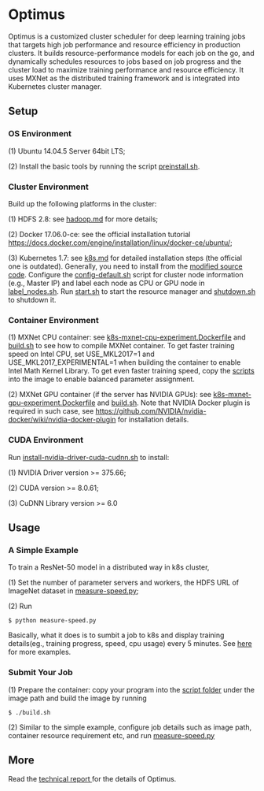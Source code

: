 # Optimus

Optimus is a customized cluster scheduler for deep learning training jobs that targets high job performance and resource efficiency in production clusters. It builds resource-performance models for each job on the go, and dynamically schedules resources to jobs based on job progress and the cluster load to maximize training performance and resource efficiency. It uses MXNet as the distributed training framework and is integrated into Kubernetes cluster manager.

## Setup
### OS Environment
(1) Ubuntu 14.04.5 Server 64bit LTS;

(2) Install the basic tools by running the script <a href="https://github.com/eurosys18-Optimus/Optimus/blob/master/notes/preinstall.sh">preinstall.sh</a>.

### Cluster Environment
Build up the following platforms in the cluster:

(1) HDFS 2.8: see <a href="https://github.com/eurosys18-Optimus/Optimus/blob/master/notes/hadoop.md">hadoop.md</a> for more details;

(2) Docker 17.06.0-ce: see the official installation tutorial https://docs.docker.com/engine/installation/linux/docker-ce/ubuntu/;

(3) Kubernetes 1.7: see <a href="https://github.com/eurosys18-Optimus/Optimus/blob/master/notes/hadoop.md">k8s.md</a> for detailed installation steps (the official one is outdated). Generally, you need to install from the <a href="https://github.com/eurosys18-Optimus/Optimus/tree/master/k8s/src">modified source code</a>. Configure the <a href="https://github.com/eurosys18-Optimus/Optimus/blob/master/k8s/scripts/config-default.sh">config-default.sh</a> script for cluster node information (e.g., Master IP) and label each node as CPU or GPU node in <a href="https://github.com/eurosys18-Optimus/Optimus/blob/master/k8s/scripts/label_nodes.sh"> label_nodes.sh</a>. Run <a href="https://github.com/eurosys18-Optimus/Optimus/blob/master/k8s/scripts/start.sh"> start.sh</a> to start the resource manager and <a href="https://github.com/eurosys18-Optimus/Optimus/blob/master/k8s/scripts/start.sh"> shutdown.sh</a> to shutdown it.


### Container Environment
(1) MXNet CPU container: see <a href="https://github.com/eurosys18-Optimus/Optimus/tree/master/images/cpu">k8s-mxnet-cpu-experiment.Dockerfile</a> and <a href="https://github.com/eurosys18-Optimus/Optimus/blob/master/images/cpu/build.sh">build.sh</a> to see how to compile MXNet container. To get faster training speed on Intel CPU, set USE_MKL2017=1 and USE_MKL2017_EXPERIMENTAL=1 when building the container to enable Intel Math Kernel Library. To get even faster training speed, copy the  <a href="https://github.com/eurosys18-Optimus/Optimus/tree/master/mxnet/params_distribution/implementation">scripts</a> into the image to enable balanced parameter assignment.

(2) MXNet GPU container (if the server has NVIDIA GPUs): see <a href="https://github.com/eurosys18-Optimus/Optimus/tree/master/images/gpu">k8s-mxnet-gpu-experiment.Dockerfile</a> and <a href="https://github.com/eurosys18-Optimus/Optimus/blob/master/images/gpu/build.sh">build.sh</a>. Note that NVIDIA Docker plugin is required in such case, see https://github.com/NVIDIA/nvidia-docker/wiki/nvidia-docker-plugin for installation details.

### CUDA Environment
Run <a href="https://github.com/eurosys18-Optimus/Optimus/blob/master/nvidia/install-nvidia-driver-cuda-cudnn.sh">install-nvidia-driver-cuda-cudnn.sh</a> to install:

(1) NVIDIA Driver version >= 375.66;

(2) CUDA version >= 8.0.61;

(3) CuDNN Library version >= 6.0


## Usage
### A Simple Example
To train a ResNet-50 model in a distributed way in k8s cluster,

(1) Set the number of parameter servers and workers, the HDFS URL of ImageNet dataset in <a href="https://github.com/eurosys18-Optimus/Optimus/blob/master/measurement/training-speed/measure-speed.py">measure-speed.py</a>;

(2) Run
```
$ python measure-speed.py
```

Basically, what it does is to sumbit a job to k8s and display training details(eg., training progress, speed, cpu usage) every 5 minutes. See <a href="https://github.com/eurosys18-Optimus/Optimus/tree/master/measurement/examples">here</a> for more examples.

### Submit Your Job
(1) Prepare the container: copy your program into the <a href="https://github.com/eurosys18-Optimus/Optimus/tree/master/images/gpu/scripts">script folder</a> under the image path and build the image by running
```
$ ./build.sh
```

(2) Similar to the simple example, configure job details such as image path, container resource requirement etc, and run <a href="https://github.com/eurosys18-Optimus/Optimus/blob/master/measurement/training-speed/measure-speed.py">measure-speed.py</a>



## More
Read the <a href="https://www.dropbox.com/s/2mlpu2tk74f8cta/technical_report.pdf?dl=0"> technical report </a> for the details of Optimus.
